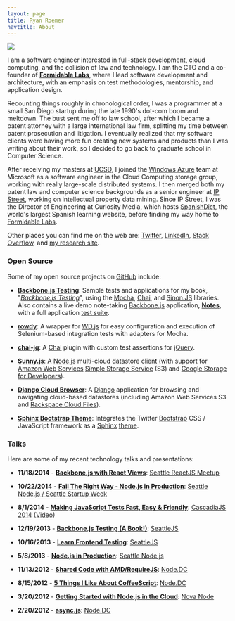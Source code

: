 ```yaml
---
layout: page
title: Ryan Roemer
navtitle: About
---
```


<img class="bordered pull-right about" src="{{ site.baseurl }}media/img/portrait/forest.jpg" />

I am a software engineer interested in full-stack development, cloud computing,
and the collision of law and technology. I am the CTO and a co-founder
of **[Formidable Labs](http://formidablelabs.com/)**, where I lead software
development and architecture, with an emphasis on test methodologies,
mentorship, and application design.

Recounting things roughly in chronological order, I was a programmer at a small
San Diego startup during the late 1990's dot-com boom and meltdown. The bust
sent me off to law school, after which I became a patent attorney with a large
international law firm, splitting my time between patent prosecution and
litigation. I eventually realized that my software clients were having more fun
creating new systems and products than I was writing about their work, so I
decided to go back to graduate school in Computer Science.

After receiving my masters at [UCSD](http://cse.ucsd.edu), I joined the
[Windows Azure](http://www.microsoft.com/windowsazure/) team at Microsoft as a
software engineer in the Cloud Computing storage group, working with really
large-scale distributed systems. I then merged both my patent law and
computer science backgrounds as a senior engineer at
[IP Street](http://www.ipstreet.com/), working on intellectual property data
mining. Since IP Street, I was the Director of Engineering at
Curiosity Media, which hosts [SpanishDict](http://spanishdict.com), the world's
largest Spanish learning website, before finding my way home to
[Formidable Labs](http://formidablelabs.com/).

Other places you can find me  on the web are:
[Twitter](https://twitter.com/ryan_roemer),
[LinkedIn](http://www.linkedin.com/in/ryanroemer),
[Stack Overflow](http://stackoverflow.com/users/741892/ryan-roemer),
and [my research site](http://ryanroemer.com).

### Open Source

Some of my open source projects on [GitHub](https://github.com/ryan-roemer) include:

* **[Backbone.js Testing](http://backbone-testing.com)**: Sample tests and
  applications for my book,
  "*[Backbone.js Testing](http://www.packtpub.com/backbonejs-testing/book)*",
  using the
  [Mocha](http://mochajs.org/), [Chai](http://chaijs.com/), and
  [Sinon.JS](http://sinonjs.org/) libraries. Also contains a live demo
  note-taking [Backbone.js](http://backbonejs.org/) application,
  **[Notes](http://backbone-testing.com/notes/app/index.html)**,
  with a full application
  [test suite](http://backbone-testing.com/notes/test/test.html).

* **[rowdy](https://github.com/FormidableLabs/rowdy)**: A wrapper
  for [WD.js](https://github.com/admc/wd) for easy configuration and execution
  of Selenium-based integration tests with adapters for Mocha.

* **[chai-jq](http://formidablelabs.github.io/chai-jq/)**: A
  [Chai](http://chaijs.com/) plugin with custom test assertions for
  [jQuery](http://jquery.com/).

* **[Sunny.js](http://sunnyjs.org)**: A [Node.js](http://nodejs.org/)
  multi-cloud datastore client (with support for
  [Amazon Web Services](http://aws.amazon.com/)
  [Simple Storage Service](http://aws.amazon.com/s3/) (S3) and
  [Google Storage for Developers](http://code.google.com/apis/storage/)).

* **[Django Cloud Browser](http://ryan-roemer.github.com/django-cloud-browser/)**:
  A [Django](http://www.djangoproject.com/) application for browsing and
  navigating cloud-based datastores (including Amazon Web Services S3 and
  [Rackspace Cloud Files](http://www.rackspace.com/cloud/)).

* **[Sphinx Bootstrap Theme](http://ryan-roemer.github.com/sphinx-bootstrap-theme/)**:
  Integrates the Twitter [Bootstrap](http://twitter.github.com/bootstrap/)
  CSS / JavaScript framework as a [Sphinx](http://sphinx.pocoo.org/)
  [theme](http://sphinx.pocoo.org/theming.html).

### Talks

Here are some of my recent technology talks and presentations:

* **11/18/2014** -
  **[Backbone.js with React Views](http://slides.formidablelabs.com/201411-react-backbone.html)**:
  [Seattle ReactJS Meetup](http://www.meetup.com/seattle-react-js/events/216736502/)

* **10/22/2014** -
  **[Fail The Right Way - Node.js in Production](http://ssw2014.formidablelabs.com/)**:
  [Seattle Node.js / Seattle Startup Week](http://www.meetup.com/Seattle-Node-js/events/210801942/)

* **8/1/2014** -
  **[Making JavaScript Tests Fast, Easy &amp; Friendly](http://cascadiajs2014.formidablelabs.com/)**:
  [CascadiaJS 2014](http://2014.cascadiajs.com/)
  ([Video](http://youtu.be/BK3dQUjwo9Q?list=UUIP244iNzbn4iEkDOgczvcQ))

* **12/19/2013** -
  **[Backbone.js Testing (A Book!)](http://formidablelabs.github.io/seattlejs-lightning-testing/)**:
  [SeattleJS](http://www.meetup.com/seattlejs/events/151742732/)

* **10/16/2013** -
  **[Learn Frontend Testing](http://formidablelabs.github.io/learn-frontend-testing/)**:
  [SeattleJS](http://www.meetup.com/seattlejs/events/139993642/)

* **5/8/2013** -
  **[Node.js in Production](http://ryan-roemer.github.io/seanode-prod-talk/)**:
  [Seattle Node.js](http://seanode.github.io/2013/04/24/seattle-nodejs-may-meetup/)

* **11/13/2012** -
  **[Shared Code with AMD/RequireJS](http://ryan-roemer.github.io/nodedc-requirejs-talk/)**:
  [Node.DC](http://www.meetup.com/node-dc/events/89233812/)

* **8/15/2012** -
  **[5 Things I Like About CoffeeScript](http://ryan-roemer.github.io/nodedc-coffeescript-talk/)**:
  [Node.DC](http://www.meetup.com/node-dc/events/73746422/)

* **3/20/2012** -
  **[Getting Started with Node.js in the Cloud](http://ryan-roemer.github.io/novanode-cloud-talk/)**:
  [Nova Node](http://www.meetup.com/Nova-Node/events/52749282/)

* **2/20/2012** -
  **[async.js](http://ryan-roemer.github.io/nodedc-async-talk)**:
  [Node.DC](http://www.meetup.com/node-dc/events/49905452/)
